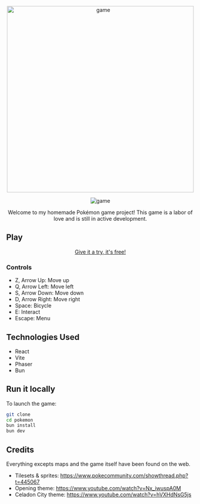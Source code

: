 <p align='center'>
    <img src="https://i.imgur.com/wgzCBvG.png" alt="game" width="500">
</p>

<p align='center'>
    <img src="https://pouch.jumpshare.com/preview/O6soRr47QYh3Fi0QijZmzij6rWokl370yo0j5WisPSNWziEVn0ce0ZJSRXoX1qHkMvCJ1E-FXXX_Ea0Wq9ze1Fp81aGwNpfVcRVhHaoteUo" alt="game">
</p>

<p align='center'>
    Welcome to my homemade Pokémon game project! This game is a labor of love and is still in active development.
</p>

## Play

<p align='center'>
    <a href="https://jvnm-dev.github.io/">Give it a try, it's free!</a>
</p>

### Controls

- Z, Arrow Up: Move up
- Q, Arrow Left: Move left
- S, Arrow Down: Move down
- D, Arrow Right: Move right
- Space: Bicycle
- E: Interact
- Escape: Menu

## Technologies Used

- React
- Vite
- Phaser
- Bun

## Run it locally

To launch the game:

```bash
git clone
cd pokemon
bun install
bun dev
```

## Credits

Everything excepts maps and the game itself have been found on the web.

- Tilesets & sprites: https://www.pokecommunity.com/showthread.php?t=445067
- Opening theme: https://www.youtube.com/watch?v=Nx_iwuspA0M
- Celadon City theme: https://www.youtube.com/watch?v=hVXHdNsG5js
